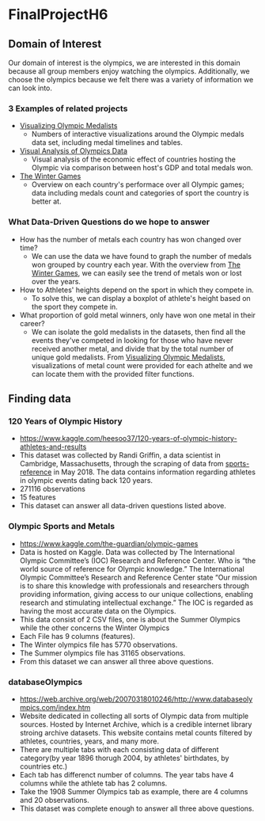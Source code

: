 # FinalProjectH6
## Domain of Interest
Our domain of interest is the olympics, we are interested in this domain because all group members enjoy watching the olympics. Additionally, we choose the olympics because we felt there was a variety of information we can look into.  

### 3 Examples of related projects

- [Visualizing Olympic Medalists](http://rio2016.thegamma.net) 
  - Numbers of interactive visualizations around the Olympic medals data set, including medal timelines and tables.
- [Visual Analysis of Olympics Data](https://towardsdatascience.com/visual-analysis-of-olympics-data-16273f7c6cf2)
  - Visual analysis of the economic effect of countries hosting the Olympic via comparison between host's GDP and total medals won.   
- [The Winter Games](https://www.dremio.com/the-winter-olympics/)
  - Overview on each country's performace over all Olympic games; data including medals count and categories of sport the country is better at.   

### What Data-Driven Questions do we hope to answer
- How has the number of metals each country has won changed over time?
  - We can use the data we have found to graph the number of medals won grouped by country each year. With the overview from [The Winter Games](https://www.dremio.com/the-winter-olympics/), we can easily see the trend of metals won or lost over the years.  
- How to Athletes' heights depend on the sport in which they compete in.
  - To solve this, we can display a boxplot of athlete's height based on the sport they compete in.  
- What proportion of gold metal winners, only have won one metal in their career?
  - We can isolate the gold medalists in the datasets, then find all the events they've competed in looking for those who have never received another metal, and divide that by the total number of unique gold medalists. From [Visualizing Olympic Medalists](http://rio2016.thegamma.net), visualizations of metal count were provided for each athelte and we can locate them with the provided filter functions.
## Finding data

### 120 Years of Olympic History
- https://www.kaggle.com/heesoo37/120-years-of-olympic-history-athletes-and-results
- This dataset was collected by Randi Griffin, a data scientist in Cambridge, Massachusetts, through the scraping of data from [sports-reference](www.sports-reference.com) in May 2018. The data contains information regarding athletes in olympic events dating back 120 years.
- 271116 observations
- 15 features
- This dataset can answer all data-driven questions listed above.
### Olympic Sports and Metals
- https://www.kaggle.com/the-guardian/olympic-games
- Data is hosted on Kaggle. Data was collected by The International Olympic Committee’s (IOC) Research and Reference Center. Who is “the world source of reference for Olympic knowledge.” The International Olympic Committee’s Research and Reference Center state “Our mission is to share this knowledge with professionals and researchers through providing information, giving access to our unique collections, enabling research and stimulating intellectual exchange.” The IOC is regarded as having the most accurate data on the Olympics.
- This data consist of 2 CSV files, one is about the Summer Olympics while the other concerns the Winter Olympics
- Each File has 9 columns (features).
- The Winter olympics file has 5770 observations.
- The Summer olympics file has 31165 observations.
- From this dataset we can answer all three above questions. 
### databaseOlympics
- https://web.archive.org/web/20070318010246/http://www.databaseolympics.com/index.htm
- Website dedicated in collecting all sorts of Olympic data from multiple sources. Hosted by Internet Archive, which is a credible internet library stroing archive datasets. This website contains metal counts filtered by athletes, countries, years, and many more.
- There are multiple tabs with each consisting data of different category(by year 1896 thorugh 2004, by athletes' birthdates, by countries etc.)
- Each tab has differenct number of columns. The year tabs have 4 columns while the athlete tab has 2 columns.
- Take the 1908 Summer Olympics tab as example, there are 4 columns and 20 observations.
- This dataset was complete enough to answer all three above questions. 
